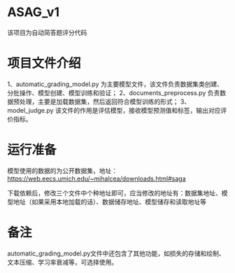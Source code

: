 # ASAG_v1
该项目为自动简答题评分代码
# 项目文件介绍
1、automatic_grading_model.py 为主要模型文件，该文件负责数据集类创建、分批操作、模型创建、模型训练和验证；
2、documents_preprocess.py 负责数据预处理，主要是加载数据集，然后返回符合模型训练的形式；
3、model_judge.py 该文件的作用是评估模型，接收模型预测值和标签，输出对应评价指标。
# 运行准备
模型使用的数据的为公开数据集，地址：https://web.eecs.umich.edu/~mihalcea/downloads.html#saga

下载依赖后，修改三个文件中个种地址即可，应当修改的地址有：数据集地址、模型地址（如果采用本地加载的话）、数据储存地址、模型储存和读取地址等

# 备注
automatic_grading_model.py文件中还包含了其他功能，如损失的存储和绘制、文本压缩、学习率衰减等，可选择使用。
